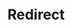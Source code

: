 ﻿---
layout: src/layouts/Redirect.astro
title: Redirect
redirect: https://yamldoc.liuyan.wang/docs/octopus-rest-api/cli/octopus-worker-listening-tentacle-list
pubDate:  2023-01-01
navSearch: false
navSitemap: false
navMenu: false
---

